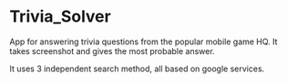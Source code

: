 # Trivia_Solver
App for answering trivia questions from the popular mobile game HQ. It takes screenshot and gives the most probable answer.

It uses 3 independent search method, all based on google services.
